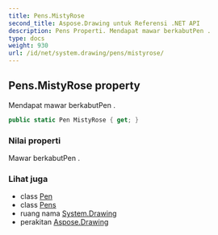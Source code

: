 ```yaml
---
title: Pens.MistyRose
second_title: Aspose.Drawing untuk Referensi .NET API
description: Pens Properti. Mendapat mawar berkabutPen .
type: docs
weight: 930
url: /id/net/system.drawing/pens/mistyrose/
---
```

## Pens.MistyRose property

Mendapat mawar berkabutPen .

```csharp
public static Pen MistyRose { get; }
```

### Nilai properti

Mawar berkabutPen .

### Lihat juga

* class [Pen](../../pen/)
* class [Pens](../)
* ruang nama [System.Drawing](../../pens/)
* perakitan [Aspose.Drawing](../../../)


